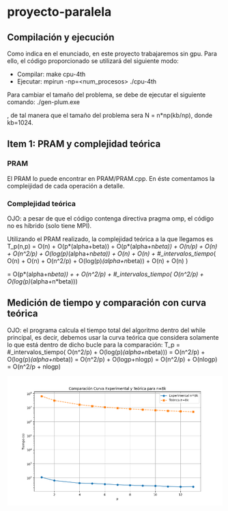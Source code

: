 # proyecto-paralela

## Compilación y ejecución
Como indica en el enunciado, en este proyecto trabajaremos sin gpu. Para ello, el código proporcionado se utilizará del siguiente modo:
- Compilar: make cpu-4th
- Ejecutar: mpirun -np=<num_procesos> ./cpu-4th

Para cambiar el tamaño del problema, se debe de ejecutar el siguiente comando: 
./gen-plum.exe <n> <np>

, de tal manera que el tamaño del problema sera N = n*np(kb/np), donde kb=1024.

## Item 1: PRAM y complejidad teórica

### PRAM
El PRAM lo puede encontrar en PRAM/PRAM.cpp. En éste comentamos la compleijidad de cada operación a detalle.

### Complejidad teórica

OJO: a pesar de que el código contenga directiva pragma omp, el código no es híbrido (solo tiene MPI).

Utilizando el PRAM realizado, la complejidad teórica a la que llegamos es 
T_p(n,p) = O(n) + O(p*(alpha+beta)) + O(p*(alpha+n*beta)) +   O(n/p) + O(n) + O(n^2/p) + O(log(p)*(alpha+n*beta)) + O(n) + O(n) + #_intervalos_tiempo*( O(n) + O(n) + O(n^2/p) + O(log(p)*(alpha+n*beta)) + O(n) + O(n) )

= O(p*(alpha+n*beta)) + + O(n^2/p) + #_intervalos_tiempo( O(n^2/p) + O(log(p)*(alpha+n*beta))) 


## Medición de tiempo y comparación con curva teórica
OJO: el programa calcula el tiempo total del algoritmo dentro del while principal, es decir, debemos usar la curva teórica que considera solamente lo que está dentro de dicho bucle para la comparación:
T_p = #_intervalos_tiempo( O(n^2/p) + O(log(p)*(alpha+n*beta))) 
 = O(n^2/p) + O(log(p)*(alpha+n*beta)) = O(n^2/p) + O(logp+nlogp) = O(n^2/p) + O(nlogp) = O(n^2/p + nlogp)

![comparacion_8k](ItemB/comparacion_8k.png)